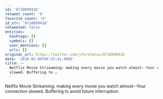 ```yaml
---
id: '8710099418'
retweet_count: '0'
favorite_count: '0'
id_str: '8710099418'
retweeted: false
entities:
  hashtags: []
  symbols: []
  user_mentions: []
  urls: []
original_url: https://twitter.com/jth/status/8710099418
date: '2010-02-06T04:55:41.000Z'
title: >-
  Netflix Movie Strieaming: making every movie you watch almost--Your connection
  slowed. Buffering to …
---
```


Netflix Movie Strieaming: making every movie you watch almost--Your connection slowed. Buffering to avoid future interruption.